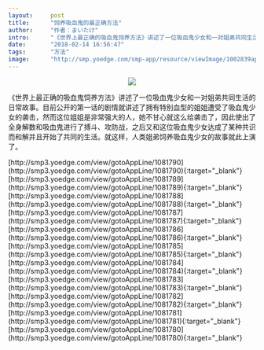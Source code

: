 ```yaml
---
layout:     post
title:      "饲养吸血鬼的最正确方法"
author:     "作者：まいたけ"
intro:      "《世界上最正确的吸血鬼饲养方法》讲述了一位吸血鬼少女和一对姐弟共同生活的日常故事。目前公开的第一话的剧情就讲述了拥有特别血型的姐姐遭受了吸血鬼少女的袭击，然而这位姐姐是非常强大的人，她不甘心就这么给袭击了，因此使出了全身解数和吸血鬼进行了搏斗、攻防战，之后又和这位吸血鬼少女达成了某种共识而和解并且开始了共同的生活。就这样，人类姐弟饲养吸血鬼少女的故事就此上演了。"
date:       "2018-02-14 16:56:47"
tags:       "方法"
image:      "http://smp.yoedge.com/smp-app/resource/viewImage/1002839appline.png"
---
```

<div style="text-align: center">
<p><img src="http://smp.yoedge.com/smp-app/resource/viewImage/1002839appline.png"/></p>
</div>
<p class="post-meta">
<span>《世界上最正确的吸血鬼饲养方法》讲述了一位吸血鬼少女和一对姐弟共同生活的日常故事。目前公开的第一话的剧情就讲述了拥有特别血型的姐姐遭受了吸血鬼少女的袭击，然而这位姐姐是非常强大的人，她不甘心就这么给袭击了，因此使出了全身解数和吸血鬼进行了搏斗、攻防战，之后又和这位吸血鬼少女达成了某种共识而和解并且开始了共同的生活。就这样，人类姐弟饲养吸血鬼少女的故事就此上演了。</span>
</p>
[http://smp3.yoedge.com/view/gotoAppLine/1081790](http://smp3.yoedge.com/view/gotoAppLine/1081790){:target="_blank"}
[http://smp3.yoedge.com/view/gotoAppLine/1081789](http://smp3.yoedge.com/view/gotoAppLine/1081789){:target="_blank"}
[http://smp3.yoedge.com/view/gotoAppLine/1081788](http://smp3.yoedge.com/view/gotoAppLine/1081788){:target="_blank"}
[http://smp3.yoedge.com/view/gotoAppLine/1081787](http://smp3.yoedge.com/view/gotoAppLine/1081787){:target="_blank"}
[http://smp3.yoedge.com/view/gotoAppLine/1081786](http://smp3.yoedge.com/view/gotoAppLine/1081786){:target="_blank"}
[http://smp3.yoedge.com/view/gotoAppLine/1081785](http://smp3.yoedge.com/view/gotoAppLine/1081785){:target="_blank"}
[http://smp3.yoedge.com/view/gotoAppLine/1081784](http://smp3.yoedge.com/view/gotoAppLine/1081784){:target="_blank"}
[http://smp3.yoedge.com/view/gotoAppLine/1081783](http://smp3.yoedge.com/view/gotoAppLine/1081783){:target="_blank"}
[http://smp3.yoedge.com/view/gotoAppLine/1081782](http://smp3.yoedge.com/view/gotoAppLine/1081782){:target="_blank"}
[http://smp3.yoedge.com/view/gotoAppLine/1081781](http://smp3.yoedge.com/view/gotoAppLine/1081781){:target="_blank"}
[http://smp3.yoedge.com/view/gotoAppLine/1081780](http://smp3.yoedge.com/view/gotoAppLine/1081780){:target="_blank"}



